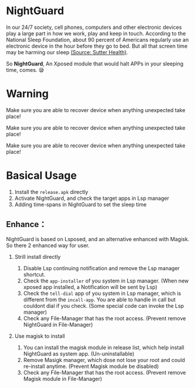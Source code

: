 # NightGuard

In our 24/7 society, cell phones, computers and other electronic devices play a large part in how we work, play and keep in touch. According to the National Sleep Foundation, about 90 percent of Americans regularly use an electronic device in the hour before they go to bed. But all that screen time may be harming our sleep [(Source: Sutter Health)](https://www.sutterhealth.org/health/sleep/screens-and-your-sleep-the-impact-of-nighttime-use).

So **NightGuard**, An Xposed module that would halt APPs in your sleeping time, comes. 😪

# Warning

Make sure you are able to recover device when anything unexpected take place!

Make sure you are able to recover device when anything unexpected take place!

Make sure you are able to recover device when anything unexpected take place!

# Basical Usage

1. Install the `release.apk` directly
2. Activate NightGuard, and check the target apps in Lsp manager
3. Adding time-spans in NightGuard to set the sleep time


## Enhance：

NightGuard is based on Lsposed, and an alternative enhanced with Magisk. So there 2 enhanced way for user.


1. Strill install directly

   1. Disable Lsp continuing notification and remove the Lsp manager shortcut.
   2. Check the `app-installer` of you system in Lsp manager. (When new xposed app installed, a Notification will be sent by Lsp)
   3. Check the `tell-dial` app of you system in Lsp manager, which is different from the `incall-app`. You are able to handle in call but couldont dial if you check. (Some special code can invoke the Lsp manager)
   4. Check any File-Manager that has the root access. (Prevent remove NightGuard in File-Manager)
2. Use magisk to install

   1. You can install the magisk module in release list, which help install NightGuard as system app. (Un-uninstallable)
   2. Remove Masigk manager, which dose not lose your root and could re-install anytime. (Prevent Magisk module be disabled)
   3. Check any File-Manager that has the root access. (Prevent remove Magisk module in File-Manager)
  

